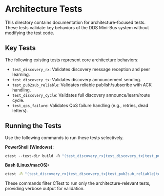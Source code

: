 # Architecture Tests

This directory contains documentation for architecture-focused tests. These tests validate key behaviors of the DDS Mini-Bus system without modifying the test code.

## Key Tests

The following existing tests represent core architecture behaviors:

- `test_discovery_rx`: Validates discovery message reception and peer learning.
- `test_discovery_tx`: Validates discovery announcement sending.
- `test_pub2sub_reliable`: Validates reliable publish/subscribe with ACK handling.
- `test_discovery_cycle`: Validates full discovery announce/learn/route cycle.
- `test_qos_failure`: Validates QoS failure handling (e.g., retries, dead letters).

## Running the Tests

Use the following commands to run these tests selectively.

**PowerShell (Windows):**
```powershell
ctest --test-dir build -R "(test_discovery_rx|test_discovery_tx|test_pub2sub_reliable|test_discovery_cycle|test_qos_failure)" --output-on-failure -V
```

**Bash (Linux/macOS):**
```bash
ctest -R "(test_discovery_rx|test_discovery_tx|test_pub2sub_reliable|test_discovery_cycle|test_qos_failure)" -V
```

These commands filter CTest to run only the architecture-relevant tests, providing verbose output for validation.